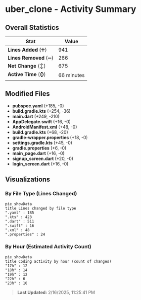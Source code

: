 # uber_clone - Activity Summary 

## Overall Statistics

| Stat                   | Value                                                             |
| ---------------------- | ----------------------------------------------------------------- |
| **Lines Added** (➕)   | 941                                          |
| **Lines Removed** (➖) | 266                                        |
| **Net Change** (↕)    | 675                |
| **Active Time** (⌚)   | 66 minutes |


## Modified Files
- **pubspec.yaml** (+185, -0)
- **build.gradle.kts** (+254, -36)
- **main.dart** (+249, -210)
- **AppDelegate.swift** (+16, -0)
- **AndroidManifest.xml** (+48, -0)
- **build.gradle.kts** (+68, -20)
- **gradle-wrapper.properties** (+18, -0)
- **settings.gradle.kts** (+45, -0)
- **gradle.properties** (+6, -0)
- **main_page.dart** (+16, -0)
- **signup_screen.dart** (+20, -0)
- **login_screen.dart** (+16, -0)

## Visualizations

### By File Type (Lines Changed)

```mermaid
pie showData
title Lines changed by file type
".yaml" : 185
".kts" : 423
".dart" : 511
".swift" : 16
".xml" : 48
".properties" : 24
```

### By Hour (Estimated Activity Count)

```mermaid
pie showData
title Coding activity by hour (count of changes)
"17h" : 12
"18h" : 14
"19h" : 12
"22h" : 6
"23h" : 10
```


> **Last Updated:** 2/16/2025, 11:25:41 PM